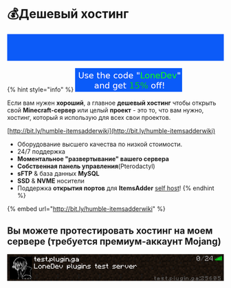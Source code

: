 # 💰Дешевый хостинг

![](.gitbook/assets/mmica0s.gif)

{% hint style="info" %}
![](.gitbook/assets/immagine%20%2826%29.png)

Если вам нужен **хороший**, а главное **дешевый хостинг** чтобы открыть свой **Minecraft-сервер** или целый **проект** - это то, что вам нужно, хостинг, который я использую для всех свои проектов.

[http://bit.ly/humble-itemsadderwiki](http://bit.ly/humble-itemsadderwiki)

* Оборудование высшего качества по низкой стоимости.
* 24/7 поддержка
* **Моментальное "развертывание" вашего сервера**
* **Собственная панель управления**\(Pterodactyl\)
* **sFTP** & база данных **MySQL** 
* **SSD** & **NVME** носители
* Поддержка **открытия портов** для **ItemsAdder** [self host](plugin-usage/resourcepack-hosting/resourcepack-self-hosting.md)!
{% endhint %}

{% embed url="http://bit.ly/humble-itemsadderwiki" %}

## Вы можете протестировать хостинг на моем сервере (требуется премиум-аккаунт Mojang)

![](.gitbook/assets/immagine%20%2823%29.png)



